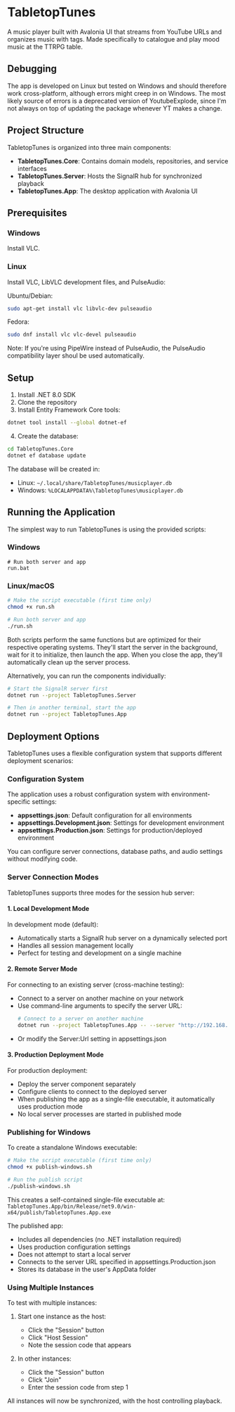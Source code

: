 # TabletopTunes

A music player built with Avalonia UI that streams from YouTube URLs and organizes music with tags. Made specifically to catalogue and play mood music at the TTRPG table.

## Debugging
The app is developed on Linux but tested on Windows and should therefore work cross-platform, although errors might creep in on Windows. The most likely source of errors is a deprecated version of YoutubeExplode, since I'm not always on top of updating the package whenever YT makes a change.


## Project Structure

TabletopTunes is organized into three main components:

- **TabletopTunes.Core**: Contains domain models, repositories, and service interfaces
- **TabletopTunes.Server**: Hosts the SignalR hub for synchronized playback
- **TabletopTunes.App**: The desktop application with Avalonia UI

## Prerequisites

### Windows
Install VLC.

### Linux
Install VLC, LibVLC development files, and PulseAudio:

Ubuntu/Debian:
```bash
sudo apt-get install vlc libvlc-dev pulseaudio
```

Fedora:
```bash
sudo dnf install vlc vlc-devel pulseaudio
```

Note: If you're using PipeWire instead of PulseAudio, the PulseAudio compatibility layer shoul be used automatically.

## Setup

1. Install .NET 8.0 SDK
2. Clone the repository
3. Install Entity Framework Core tools:
```bash
dotnet tool install --global dotnet-ef
```
4. Create the database:
```bash
cd TabletopTunes.Core
dotnet ef database update
```

The database will be created in:
- Linux: `~/.local/share/TabletopTunes/musicplayer.db`
- Windows: `%LOCALAPPDATA%\TabletopTunes\musicplayer.db`

## Running the Application

The simplest way to run TabletopTunes is using the provided scripts:

### Windows
```batch
# Run both server and app
run.bat
```

### Linux/macOS
```bash
# Make the script executable (first time only)
chmod +x run.sh

# Run both server and app
./run.sh
```

Both scripts perform the same functions but are optimized for their respective operating systems. They'll start the server in the background, wait for it to initialize, then launch the app. When you close the app, they'll automatically clean up the server process.

Alternatively, you can run the components individually:

```bash
# Start the SignalR server first
dotnet run --project TabletopTunes.Server

# Then in another terminal, start the app
dotnet run --project TabletopTunes.App
```

## Deployment Options

TabletopTunes uses a flexible configuration system that supports different deployment scenarios:

### Configuration System

The application uses a robust configuration system with environment-specific settings:

- **appsettings.json**: Default configuration for all environments
- **appsettings.Development.json**: Settings for development environment
- **appsettings.Production.json**: Settings for production/deployed environment

You can configure server connections, database paths, and audio settings without modifying code.

### Server Connection Modes

TabletopTunes supports three modes for the session hub server:

#### 1. Local Development Mode
In development mode (default):
- Automatically starts a SignalR hub server on a dynamically selected port
- Handles all session management locally
- Perfect for testing and development on a single machine

#### 2. Remote Server Mode
For connecting to an existing server (cross-machine testing):
- Connect to a server on another machine on your network
- Use command-line arguments to specify the server URL:
  ```bash
  # Connect to a server on another machine
  dotnet run --project TabletopTunes.App -- --server "http://192.168.1.100:5000"
  ```
- Or modify the Server:Url setting in appsettings.json

#### 3. Production Deployment Mode
For production deployment:
- Deploy the server component separately
- Configure clients to connect to the deployed server
- When publishing the app as a single-file executable, it automatically uses production mode
- No local server processes are started in published mode

### Publishing for Windows

To create a standalone Windows executable:

```bash
# Make the script executable (first time only)
chmod +x publish-windows.sh

# Run the publish script
./publish-windows.sh
```

This creates a self-contained single-file executable at:
`TabletopTunes.App/bin/Release/net9.0/win-x64/publish/TabletopTunes.App.exe`

The published app:
- Includes all dependencies (no .NET installation required)
- Uses production configuration settings
- Does not attempt to start a local server
- Connects to the server URL specified in appsettings.Production.json
- Stores its database in the user's AppData folder

### Using Multiple Instances

To test with multiple instances:

1. Start one instance as the host:
   - Click the "Session" button
   - Click "Host Session"
   - Note the session code that appears

2. In other instances:
   - Click the "Session" button
   - Click "Join"
   - Enter the session code from step 1

All instances will now be synchronized, with the host controlling playback.
